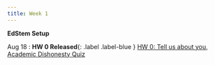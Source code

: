 ```yaml
---
title: Week 1
---
```


**EdStem Setup**

Aug 18
:  **HW 0 Released**{: .label .label-blue } [HW 0: Tell us about you, Academic Dishonesty Quiz](https://edstem.org/us/courses/24500/lessons/41746/slides/235453)
